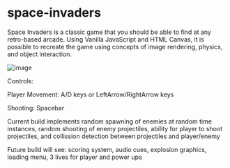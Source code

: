 # space-invaders

Space Invaders is a classic game that you should be able to find at any retro-based arcade. Using Vanilla JavaScript and HTML Canvas, it is possible to recreate the game using concepts of image rendering, physics, and object interaction.

![image](https://user-images.githubusercontent.com/73192810/210987921-5945c860-7b32-42ed-9435-c48157140f56.png)

Controls:

Player Movement: A/D keys or LeftArrow/RightArrow keys

Shooting: Spacebar

Current build implements random spawning of enemies at random time instances, random shooting of enemy projectiles, ability for player to shoot projectiles, and collission detection between projectiles and player/enemy

Future build will see: scoring system, audio cues, explosion graphics, loading menu, 3 lives for player and power ups
